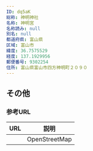 ```yaml
---
ID: dq5aK
総称: 神明神社
名称: 神明宮
名称読み: null
別名: null
都道府県: 富山県
区域: 富山市
緯度: 36.7575529
経度: 137.1929956
郵便番号: 9302254
住所: 富山県富山市四方神明町２０９０
---
```


## その他

### 参考URL

| URL | 説明          |
| --- | ------------- |
|     | OpenStreetMap |
